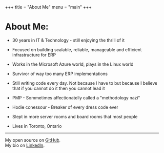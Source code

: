+++
title = "About Me"
menu = "main"
+++

# About Me:

-  30 years in IT & Technology - still enjoying the thrill of it

-  Focused on building scalable, reliable, manageable and efficient infrastructure for ERP

-  Works in the Microsoft Azure world, plays in the Linux world

-  Survivor of way too many ERP implementations

-  Still writing code every day. Not because I have to but because I believe that if you cannot do it then you cannot lead it

-  PMP - Sommetimes affectionatelly called a "methodology nazi"

-  Hodie conessour - Breaker of every dress code ever

-  Slept in more server rooms and board rooms that most people

- Lives in Toronto, Ontario

---

My open source on [GitHub](https://github.com/f8dca).  
My bio on [LinkedIn](https://www.linkedin.com/in/f8d/).
